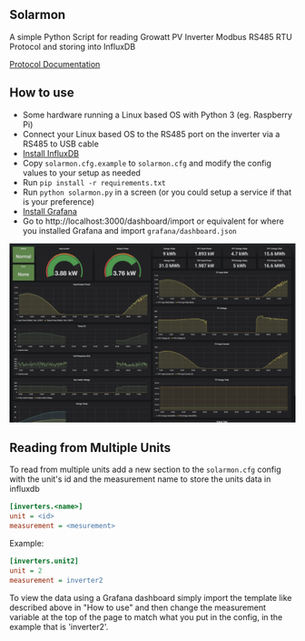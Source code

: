 Solarmon
----
A simple Python Script for reading Growatt PV Inverter Modbus RS485 RTU Protocol and storing into InfluxDB

[Protocol Documentation](docs/README.md)

How to use
----
- Some hardware running a Linux based OS with Python 3 (eg. Raspberry Pi)
- Connect your Linux based OS to the RS485 port on the inverter via a RS485 to USB cable
- [Install InfluxDB](https://www.influxdata.com/)
- Copy `solarmon.cfg.example` to `solarmon.cfg` and modify the config values to your setup as needed
- Run `pip install -r requirements.txt`
- Run `python solarmon.py` in a screen (or you could setup a service if that is your preference)
- [Install Grafana](https://grafana.com/)
- Go to http://localhost:3000/dashboard/import or equivalent for where you installed Grafana and import `grafana/dashboard.json`

![Inverter Grafana Dashboard](grafana/dashboard.png)


Reading from Multiple Units
----
To read from multiple units add a new section to the `solarmon.cfg` config with the unit's id and the measurement name to store the units data in influxdb
```ini
[inverters.<name>]
unit = <id>
measurement = <mesurement>
```
Example:
```ini
[inverters.unit2]
unit = 2
measurement = inverter2
```

To view the data using a Grafana dashboard simply import the template like described above in "How to use" and then change the measurement variable at the top of the page to match what you put in the config, in the example that is 'inverter2'. 
